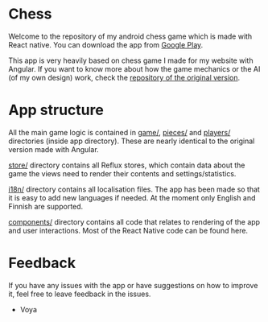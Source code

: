 # Chess

Welcome to the repository of my android chess game which is made with React native. You can download the app from [Google Play](https://play.google.com/store/apps/details?id=com.voyacode.chess).

This app is very heavily based on chess game I made for my website with Angular. If you want to know more about how the game mechanics or the AI (of my own design) work, check the [repository of the original version](https://github.com/Voya100/VoyaCode/tree/master/app/projects/chess).

# App structure

All the main game logic is contained in [game/](https://github.com/Voya100/ReactNativeChess/tree/master/app/game), [pieces/](https://github.com/Voya100/ReactNativeChess/tree/master/app/pieces) and [players/](https://github.com/Voya100/ReactNativeChess/tree/master/app/players) directories (inside app directory). These are nearly identical to the original version made with Angular.

[store/](https://github.com/Voya100/ReactNativeChess/tree/master/app/stores) directory contains all Reflux stores, which contain data about the game the views need to render their contents and settings/statistics.

[i18n/](https://github.com/Voya100/ReactNativeChess/tree/master/app/i18n) directory contains all localisation files. The app has been made so that it is easy to add new languages if needed. At the moment only English and Finnish are supported.

[components/](https://github.com/Voya100/ReactNativeChess/tree/master/app/components) directory contains all code that relates to rendering of the app and user interactions. Most of the React Native code can be found here.

# Feedback

If you have any issues with the app or have suggestions on how to improve it, feel free to leave feedback in the issues.

- Voya
